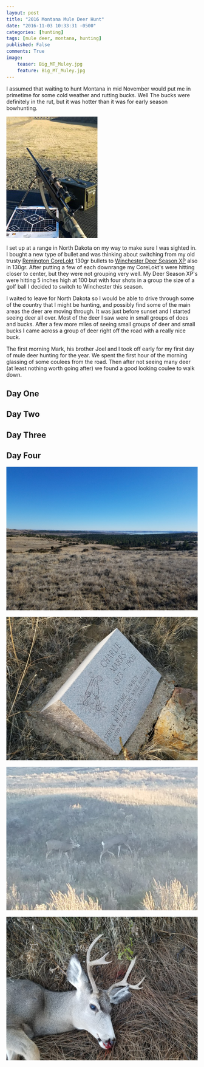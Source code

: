 ```yaml
---
layout: post
title: "2016 Montana Mule Deer Hunt"
date: "2016-11-03 10:33:31 -0500"
categories: [hunting]
tags: [mule deer, montana, hunting]
published: False
comments: True
image:
    teaser: Big_MT_Muley.jpg
    feature: Big_MT_Muley.jpg
---
```


I assumed that waiting to hunt Montana in mid November would put me in primetime for some cold weather and rutting bucks. Well The bucks were definitely in the rut, but it was hotter than it was for early season bowhunting.

<img class="image-right" src="/images/2016_target_range.jpg" />

I set up at a range in North Dakota on my way to make sure I was sighted in. I bought a new type of bullet and was thinking about switching from my old trusty <a target="_blank" href="https://www.remington.com/ammunition/centerfire-rifle/core-lokt">Remington CoreLokt</a> 130gr bullets to <a target="_blank" href="http://www.winchester.com/Products/rifle-ammunition/Performance/Deer-Season-XP/Pages/default.aspx">Winchester Deer Season XP</a> also in 130gr. After putting a few of each downrange my CoreLokt's were hitting closer to center, but they were not grouping very well. My Deer Season XP's were hitting 5 inches high at 100 but with four shots in a group the size of a golf ball I decided to switch to Winchester this season.

I waited to leave for North Dakota so I would be able to drive through some of the country that I might be hunting, and possibly find some of the main areas the deer are moving through. It was just before sunset and I started seeing deer all over. Most of the deer I saw were in small groups of does and bucks. After a few more miles of seeing small groups of deer and small bucks I came across a group of deer right off the road with a really nice buck.

The first morning Mark, his brother Joel and I took off early for my first day of mule deer hunting for the year. We spent the first hour of the morning glassing of some coulees from the road. Then after not seeing many deer (at least nothing worth going after) we found a good looking coulee to walk down.



## Day One

## Day Two

## Day Three

## Day Four

![The Breaks](/images/2016_The_Breaks.jpg)

![Old-Time Cowboy Gravestone](/images/2016_Old-Time-Cowboy.jpg)

![Forkhorn in the Rut](/images/2016_Forkhorn_in_Rut.jpg)

![My 2016 Montana Mule Deer](/images/2016_MT_Mule_Deer.jpg)
